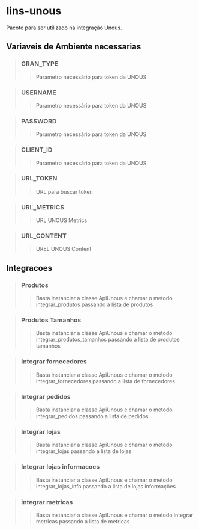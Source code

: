 # lins-unous #

Pacote para ser utilizado na integração Unous.

## Variaveis de Ambiente necessarias

> ### GRAN_TYPE 
>> Parametro necessário para token da UNOUS

> ### USERNAME     
>> Parametro necessário para token da UNOUS
 
> ### PASSWORD     
>> Parametro necessário para token da UNOUS 

> ### CLIENT_ID    
>> Parametro necessário para token da UNOUS

> ### URL_TOKEN   
>> URL para buscar token

> ### URL_METRICS         
>> URL UNOUS Metrics

> ### URL_CONTENT
>> UREL UNOUS Content

## Integracoes

> ### Produtos
>> Basta instanciar a classe ApiUnous e chamar o metodo integrar_produtos passando a lista de produtos

> ### Produtos Tamanhos 
>> Basta instanciar a classe ApiUnous e chamar o metodo integrar_produtos_tamanhos passando a lista de produtos tamanhos

> ### Integrar fornecedores
>> Basta instanciar a classe ApiUnous e chamar o metodo integrar_fornecedores passando a lista de fornecedores

> ### Integrar pedidos
>> Basta instanciar a classe ApiUnous e chamar o metodo integrar_pedidos passando a lista de pedidos

> ### Integrar lojas
>> Basta instanciar a classe ApiUnous e chamar o metodo integrar_lojas passando a lista de lojas

> ### Integrar lojas informacoes
>> Basta instanciar a classe ApiUnous e chamar o metodo integrar_lojas_info passando a lista de lojas informações

> ### integrar metricas
>> Basta instanciar a classe ApiUnous e chamar o metodo integrar metricas passando a lista de metricas